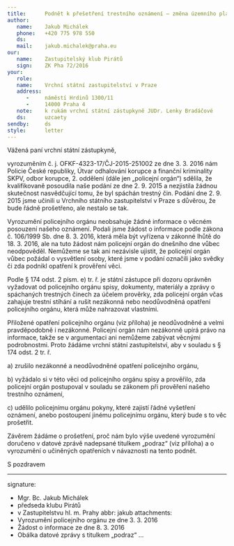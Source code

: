 ```yaml
---
title:      Podnět k přešetření trestního oznámení – změna územního plánu v kauze Havlín, Březina, Harangozzo a Janů
author:
   name:    Jakub Michálek
   phone:   +420 775 978 550
   ds:      
   mail:    jakub.michalek@praha.eu
our:
   name:    Zastupitelský klub Pirátů
   sign:    ZK Pha 72/2016
your:
   role:    
   name:    Vrchní státní zastupitelství v Praze
   address:
      -     náměstí Hrdinů 1300/11
      -     14000 Praha 4 
   note:    k rukám vrchní státní zástupkyně JUDr. Lenky Bradáčové
   ds:      uzcaety
sendby:     ds
style:      letter
---
```


Vážená paní vrchní státní zástupkyně, 

vyrozuměním č. j. OFKF-4323-17/ČJ-2015-251002 ze dne 3. 3. 2016 nám Policie České republiky, Útvar odhalování korupce a finanční kriminality SKPV, odbor korupce, 2. oddělení (dále jen „policejní orgán“) sdělila, že kvalifikovaně posoudila naše podání ze dne 2. 9. 2015 a nezjistila žádnou skutečnost nasvědčující tomu, že byl spáchán trestný čin. Podání dne 2. 9. 2015 jsme učinili u Vrchního státního zastupitelství v Praze s důvěrou, že bude řádně prošetřeno, ale nestalo se tak. 

Vyrozumění policejního orgánu neobsahuje žádné informace o věcném posouzení našeho oznámení. Podali jsme žádost o informace podle zákona č. 106/1999 Sb. dne 8. 3. 2016, která měla být vyřízena v zákonné lhůtě do 18. 3. 2016, ale na tuto žádost nám policejní orgán do dnešního dne vůbec neodpověděl. Nemůžeme se tak ani nezávisle ujistit, že policejní orgán vůbec požádal o vysvětlení osoby, které jsme v podání označili jako svědky či zda podnikl opatření k prověření věci. 

Podle § 174 odst. 2 písm. e) tr. ř. je státní zástupce při dozoru oprávněn vyžadovat od policejního orgánu spisy, dokumenty, materiály a zprávy o spáchaných trestných činech za účelem prověrky, zda policejní orgán včas zahajuje trestní stíhání a rušit nezákonná nebo neodůvodněná opatření policejního orgánu, která může nahrazovat vlastními.

Přiložené opatření policejního orgánu (viz příloha) je neodůvodněné a velmi pravděpodobně i nezákonné. Policejní orgán nám nezákonně upírá právo na informace, takže se v argumentaci ani nemůžeme zabývat věcnými podrobnostmi. Proto žádáme vrchní státní zastupitelství, aby v souladu s § 174 odst. 2 tr. ř.

a) zrušilo nezákonné a neodůvodněné opatření policejního orgánu, 

b) vyžádalo si v této věci od policejního orgánu spisy a prověřilo, zda policejní orgán postupoval v souladu se zákonem při prověření našeho trestního oznámení,

c) udělilo policejnímu orgánu pokyny, které zajistí řádné vyšetření oznámení, anebo postoupení jinému policejnímu orgánu, který bude s to věc prošetřit. 

Závěrem žádáme o prošetření, proč nám bylo výše uvedené vyrozumění doručeno v datové zprávě nadepsané titulkem „podraz“ (viz příloha) a o vyrozumění o učiněných opatřeních v návaznosti na tento podnět.

S pozdravem

---
signature: 
  - Mgr. Bc. Jakub Michálek
  - předseda klubu Pirátů
  - v Zastupitelstvu hl. m. Prahy
abbr:       jakub
attachments:
  - Vyrozumění policejního orgánu ze dne 3. 3. 2016
  - Žádost o informace ze dne 8. 3. 2016
  - Obálka datové zprávy s titulkem „podraz“
...
